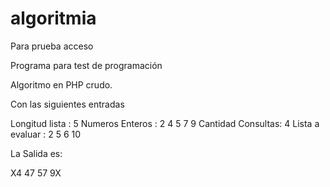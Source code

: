 # algoritmia
Para prueba acceso

Programa para test de programación

Algoritmo en PHP crudo.

Con las siguientes entradas

Longitud lista :     5
Numeros Enteros :    2 4 5 7 9
Cantidad Consultas:  4
Lista a evaluar :    2 5 6 10

La Salida es:

X4
47
57
9X


